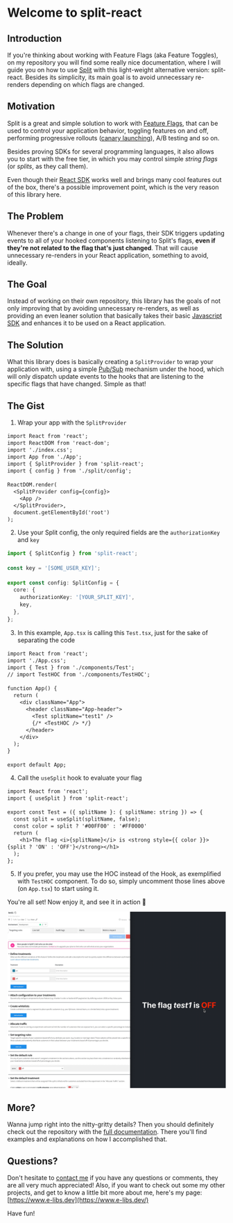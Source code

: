 # Welcome to split-react

## Introduction

If you're thinking about working with Feature Flags (aka Feature Toggles), on my repository you will find some really nice documentation, where I will guide you on how to use [Split](https://www.split.io/) with this light-weight alternative version: split-react. Besides its simplicity, its main goal is to avoid unnecessary re-renders depending on which flags are changed.

## Motivation

Split is a great and simple solution to work with [Feature Flags](https://en.wikipedia.org/wiki/Feature_toggle), that can be used to control your application behavior, toggling features on and off, performing progressive rollouts ([canary launching](https://featureflags.io/canary-launch/)), A/B testing and so on. 

Besides proving SDKs for several programming languages, it also allows you to start with the free tier, in which you may control simple _string flags_ (or _splits_, as they call them).

Even though their [React SDK](https://help.split.io/hc/en-us/articles/360038825091-React-SDK) works well and brings many cool features out of the box, there's a possible improvement point, which is the very reason of this library here.

## The Problem

Whenever there's a change in one of your flags, their SDK triggers updating events to all of your hooked components listening to Split's flags, **even if they're not related to the flag that's just changed**. That will cause unnecessary re-renders in your React application, something to avoid, ideally.

## The Goal

Instead of working on their own repository, this library has the goals of not only improving that by avoiding unnecessary re-renders, as well as providing an even leaner solution that basically takes their basic [Javascript SDK](https://help.split.io/hc/en-us/articles/360020448791-JavaScript-SDK) and enhances it to be used on a React application.

## The Solution

What this library does is basically creating a `SplitProvider` to wrap your application with, using a simple [Pub/Sub](https://en.wikipedia.org/wiki/Publish%E2%80%93subscribe_pattern) mechanism under the hood, which will only dispatch update events to the hooks that are listening to the specific flags that have changed. Simple as that!

## The Gist

1. Wrap your app with the `SplitProvider`

```tsx
import React from 'react';
import ReactDOM from 'react-dom';
import './index.css';
import App from './App';
import { SplitProvider } from 'split-react';
import { config } from './split/config';

ReactDOM.render(
  <SplitProvider config={config}>
    <App />
  </SplitProvider>,
  document.getElementById('root')
);
```

2. Use your Split config, the only required fields are the `authorizationKey` and `key`

```typescript
import { SplitConfig } from 'split-react';

const key = '[SOME_USER_KEY]';

export const config: SplitConfig = {
  core: {
    authorizationKey: '[YOUR_SPLIT_KEY]',
    key,
  },
};

```

3. In this example, `App.tsx` is calling this `Test.tsx`, just for the sake of separating the code

```tsx
import React from 'react';
import './App.css';
import { Test } from './components/Test';
// import TestHOC from './components/TestHOC';

function App() {
  return (
    <div className="App">
      <header className="App-header">
        <Test splitName="test1" />
        {/* <TestHOC /> */}
      </header>
    </div>
  );
}

export default App;
```

4. Call the `useSplit` hook to evaluate your flag

```tsx
import React from 'react';
import { useSplit } from 'split-react';

export const Test = ({ splitName }: { splitName: string }) => {
  const split = useSplit(splitName, false);
  const color = split ? '#00FF00' : '#FF0000'
  return (
    <h1>The flag <i>{splitName}</i> is <strong style={{ color }}>{split ? 'ON' : 'OFF'}</strong></h1>
  );
};
```

5. If you prefer, you may use the HOC instead of the Hook, as exemplified with `TestHOC` component. To do so, simply uncomment those lines above (on `App.tsx`) to start using it.

You're all set! Now enjoy it, and see it in action  🎥

![](flag.gif)


## More?

Wanna jump right into the nitty-gritty details? Then you should definitely check out the repository with the [full documentation](https://github.com/e-libs/split-react). There you'll find examples and explanations on how I accomplished that.

## Questions?

Don't hesitate to [contact me](mailto:eric@e-libs.dev) if you have any questions or comments, they are all very much appreciated! Also, if you want to check out some my other projects, and get to know a little bit more about me, here's my page: [https://www.e-libs.dev](https://www.e-libs.dev/)

Have fun!
